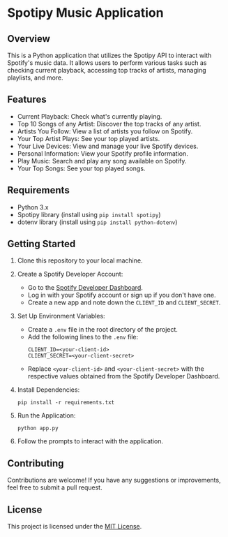 # Spotipy Music Application

## Overview
This is a Python application that utilizes the Spotipy API to interact with Spotify's music data. It allows users to perform various tasks such as checking current playback, accessing top tracks of artists, managing playlists, and more.

## Features
- Current Playback: Check what's currently playing.
- Top 10 Songs of any Artist: Discover the top tracks of any artist.
- Artists You Follow: View a list of artists you follow on Spotify.
- Your Top Artist Plays: See your top played artists.
- Your Live Devices: View and manage your live Spotify devices.
- Personal Information: View your Spotify profile information.
- Play Music: Search and play any song available on Spotify.
- Your Top Songs: See your top played songs.

## Requirements
- Python 3.x
- Spotipy library (install using `pip install spotipy`)
- dotenv library (install using `pip install python-dotenv`)

## Getting Started
1. Clone this repository to your local machine.

2. Create a Spotify Developer Account:
    - Go to the [Spotify Developer Dashboard](https://developer.spotify.com/dashboard/).
    - Log in with your Spotify account or sign up if you don't have one.
    - Create a new app and note down the `CLIENT_ID` and `CLIENT_SECRET`.

3. Set Up Environment Variables:
    - Create a `.env` file in the root directory of the project.
    - Add the following lines to the `.env` file:
        ```
        CLIENT_ID=<your-client-id>
        CLIENT_SECRET=<your-client-secret>
        ```
    - Replace `<your-client-id>` and `<your-client-secret>` with the respective values obtained from the Spotify Developer Dashboard.

4. Install Dependencies:
    ```
    pip install -r requirements.txt
    ```

5. Run the Application:
    ```
    python app.py
    ```

6. Follow the prompts to interact with the application.

## Contributing
Contributions are welcome! If you have any suggestions or improvements, feel free to submit a pull request.

## License
This project is licensed under the [MIT License](LICENSE).
